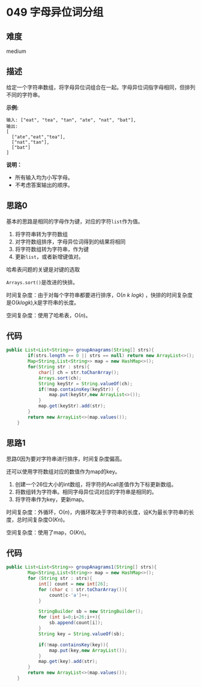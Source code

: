 # 049 字母异位词分组

## 难度

medium

## 描述

给定一个字符串数组，将字母异位词组合在一起。字母异位词指字母相同，但排列不同的字符串。

**示例:**

```
输入: ["eat", "tea", "tan", "ate", "nat", "bat"],
输出:
[
  ["ate","eat","tea"],
  ["nat","tan"],
  ["bat"]
]
```

**说明：**

- 所有输入均为小写字母。
- 不考虑答案输出的顺序。

## 思路0

基本的思路是相同的字母作为键，对应的字符`list`作为值。

1. 将字符串转为字符数组
2. 对字符数组排序，字母异位词得到的结果将相同
3. 将字符数组转为字符串，作为键
4. 更新`list`，或者新增键值对。

哈希表问题的关键是对键的选取

`Arrays.sort()`是改进的快排。

时间复杂度：由于对每个字符串都要进行排序，O(*n k logk*) ，快排的时间复杂度是O(*klogk*),k是字符串的长度。

空间复杂度：使用了哈希表，O(*n*)。

## 代码

```java
public List<List<String>> groupAnagrams(String[] strs){
        if(strs.length == 0 || strs == null) return new ArrayList<>();
        Map<String,List<String>> map = new HashMap<>();
        for(String str : strs){
            char[] ch = str.toCharArray();
            Arrays.sort(ch);
            String keyStr = String.valueOf(ch);
            if(!map.containsKey(keyStr)) {
                map.put(keyStr,new ArrayList<>());
            }
            map.get(keyStr).add(str);
        }
        return new ArrayList<>(map.values());
    }
```

## 思路1

思路0因为要对字符串进行排序，时间复杂度偏高。

还可以使用字符数组对应的数值作为map的key。

1. 创建一个26位大小的int数组，将字符的Acall差值作为下标更新数组。
2. 将数组转为字符串。相同字母异位词对应的字符串是相同的。
3. 将字符串作为key，更新map。

时间复杂度：外循环，O(*n*)，内循环取决于字符串的长度，设K为最长字符串的长度，总时间复杂度O(*Kn*)。

空间复杂度：使用了map，O(*Kn*)。

## 代码

```java 
public List<List<String>> groupAnagrams1(String[] strs){
        Map<String,List<String>> map = new HashMap<>();
        for (String str : strs){
            int[] count = new int[26];
            for (char c : str.toCharArray()){
                count[c-'a']++;
            }

            StringBuilder sb = new StringBuilder();
            for (int i=0;i<26;i++){
                sb.append(count[i]);
            }
            String key = String.valueOf(sb);

            if(!map.containsKey(key)){
                map.put(key,new ArrayList());
            }
            map.get(key).add(str);
        }
        return new ArrayList<>(map.values());
    }
```

